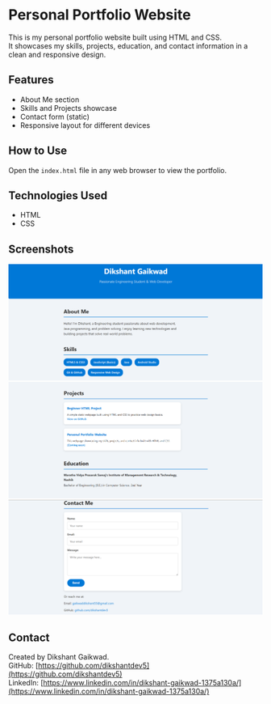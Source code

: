 # Personal Portfolio Website

This is my personal portfolio website built using HTML and CSS.  
It showcases my skills, projects, education, and contact information in a clean and responsive design.

## Features

- About Me section  
- Skills and Projects showcase  
- Contact form (static)  
- Responsive layout for different devices

## How to Use

Open the `index.html` file in any web browser to view the portfolio.

## Technologies Used

- HTML  
- CSS  

## Screenshots

![Portfolio Screenshot 1](Output_1.png)  
![Portfolio Screenshot 2](Output_2.png)  
![Portfolio Screenshot 3](Output_3.png)  

## Contact

Created by Dikshant Gaikwad.  
GitHub: [https://github.com/dikshantdev5](https://github.com/dikshantdev5)  
LinkedIn: [https://www.linkedin.com/in/dikshant-gaikwad-1375a130a/](https://www.linkedin.com/in/dikshant-gaikwad-1375a130a/)
